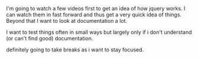I'm going to watch a few videos first to get an idea of how jquery works. I can watch them in fast forward and thus get a very quick idea of things. Beyond that I want to look at documentation a lot. 

I want to test things often in small ways but largely only if i don't understand (or can't find good) documentation.

definitely going to take breaks as i want to stay focused.

